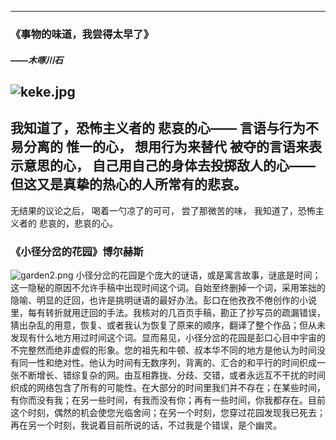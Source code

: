---



        
###  《事物的味道，我尝得太早了》 
##### ——木啄川石
![keke.jpg](https://i.loli.net/2020/06/29/5tG6roeCY3Up1gz.jpg)
 -
  我知道了，恐怖主义者的
  悲哀的心——
  言语与行为不易分离的
  惟一的心，
  想用行为来替代
  被夺的言语来表示意思的心，
  自己用自己的身体去投掷敌人的心——
  但这又是真挚的热心的人所常有的悲哀。
  -
  无结果的议论之后，
 喝着一勺凉了的可可，
 尝了那微苦的味，
 我知道了，恐怖主义者的
 悲哀的，悲哀的心。

### 《小径分岔的花园》博尔赫斯
![garden2.png](https://i.loli.net/2020/06/29/2PWqBbSX8EQO3Cu.png)
  小径分岔的花园是个庞大的谜语，或是寓言故事，谜底是时间；这一隐秘的原因不允许手稿中出现时间这个词。自始至终删掉一个词，采用笨拙的隐喻、明显的迂回，也许是挑明谜语的最好办法。彭口在他孜孜不倦创作的小说里，每有转折就用迂回的手法。我核对的几百页手稿，勘正了抄写员的疏漏错误，猜出杂乱的用意，恢复、或者我认为恢复了原来的顺序，翻译了整个作品；但从未发现有什么地方用过时间这个词。显而易见，小径分岔的花园是彭口心目中宇宙的不完整然而绝非虚假的形象。您的祖先和牛顿、叔本华不同的地方是他认为时间没有同一性和绝对性。他认为时间有无数序列，背离的、汇合的和平行的时间织成一张不断增长、错综复杂的网。由互相靠拢、分歧、交错，或者永远互不干扰的时间织成的网络包含了所有的可能性。在大部分的时间里我们并不存在；在某些时间，有你而没有我；在另一些时间，有我而没有你；再有一些时间，你我都存在。目前这个时刻，偶然的机会使您光临舍间；在另一个时刻，您穿过花园发现我已死去；再在另一个时刻，我说着目前所说的话，不过我是个错误，是个幽灵。